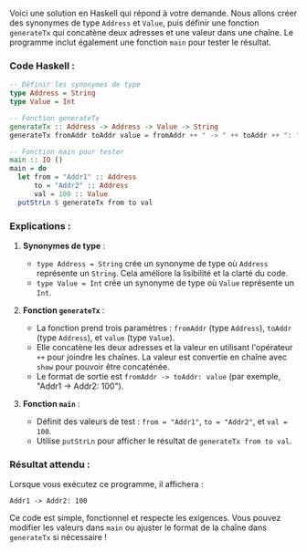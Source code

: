 Voici une solution en Haskell qui répond à votre demande. Nous allons créer des synonymes de type `Address` et `Value`, puis définir une fonction `generateTx` qui concatène deux adresses et une valeur dans une chaîne. Le programme inclut également une fonction `main` pour tester le résultat.

### Code Haskell :
```haskell
-- Définir les synonymes de type
type Address = String
type Value = Int

-- Fonction generateTx
generateTx :: Address -> Address -> Value -> String
generateTx fromAddr toAddr value = fromAddr ++ " -> " ++ toAddr ++ ": " ++ show value

-- Fonction main pour tester
main :: IO ()
main = do
  let from = "Addr1" :: Address
      to = "Addr2" :: Address
      val = 100 :: Value
  putStrLn $ generateTx from to val
```

### Explications :
1. **Synonymes de type** :
   - `type Address = String` crée un synonyme de type où `Address` représente un `String`. Cela améliore la lisibilité et la clarté du code.
   - `type Value = Int` crée un synonyme de type où `Value` représente un `Int`.

2. **Fonction `generateTx`** :
   - La fonction prend trois paramètres : `fromAddr` (type `Address`), `toAddr` (type `Address`), et `value` (type `Value`).
   - Elle concatène les deux adresses et la valeur en utilisant l'opérateur `++` pour joindre les chaînes. La valeur est convertie en chaîne avec `show` pour pouvoir être concaténée.
   - Le format de sortie est `fromAddr -> toAddr: value` (par exemple, "Addr1 -> Addr2: 100").

3. **Fonction `main`** :
   - Définit des valeurs de test : `from = "Addr1"`, `to = "Addr2"`, et `val = 100`.
   - Utilise `putStrLn` pour afficher le résultat de `generateTx from to val`.

### Résultat attendu :
Lorsque vous exécutez ce programme, il affichera :
```
Addr1 -> Addr2: 100
```

Ce code est simple, fonctionnel et respecte les exigences. Vous pouvez modifier les valeurs dans `main` ou ajuster le format de la chaîne dans `generateTx` si nécessaire !

